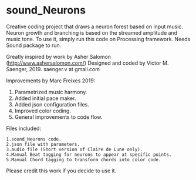 # sound_Neurons

Creative coding project that draws a neuron forest based on input music.
Neuron growth and branching is based on the streamed amplitude and music tone.
To use it, simply run this code on Processing framework. Needs Sound package
to run.

Greatly inspired by work by Asher Salomon (http://www.ashersalomon.com/)
Designed and coded by Victor M. Saenger, 2019.
saenger.v at gmail.com

Improvements by Marc Freixes 2019:

 1. Parametrized music harmony.
 2. Added initial pace maker.
 3. Added json configuration files.
 4. Improved color coding.
 5. General improvements to code flow.

Files included:

    1.sound_Neurons code.
    2.json file with parameters.
    3.audio file (Short version of Claire de Lune only).
    4.Manual Beat tagging for neurons to appear at specific points.
    5.Manual Chord tagging to transform chords into color code.

Please credit this work if you decide to use it.
